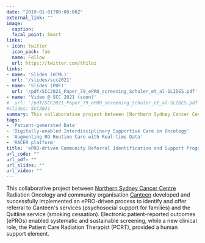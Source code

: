 ```yaml
---
date: "2019-01-01T00:00:00Z"
external_link: ""
image:
  caption: 
  focal_point: Smart
links:
- icon: twitter
  icon_pack: fab
  name: Follow
  url: https://twitter.com/th1loz
links:
- name: 'Slides (HTML)'
  url: '/slides/scc2021'
- name: 'Slides (PDF)'
  url: '/pdf/SCC2021_Paper_79_ePRO_screening_Schuler_et_al-SLIDES.pdf'
- name: 'Video @ SCC 2021 (soon)'
#  url: '/pdf/SCC2021_Paper_79_ePRO_screening_Schuler_et_al-SLIDES.pdf'
#slides: SCC2021
summary: This collaborative project between [Northern Sydney Cancer Centre](https://www.nslhd.health.nsw.gov.au/RadiationOncology/Pages/default.aspx) Radiation Oncology and community organisation [Canteen](https://www.canteen.org.au/) developed and successfully implemented an ePRO-driven process to identify and offer referral to Canteen's services (psychosocial support for families) and the Quitline service (smoking cessation).
tags:
- 'Patient-generated Data'
- 'Digitally-enabled Interdisciplinary Supportive Care in Oncology'
- 'Augmenting RO Routine Care with Real-time Data'
- 'RACER platform'
title: 'ePRO-driven Community Referral Identification and Support Program'
url_code: ""
url_pdf: ""
url_slides: ""
url_video: ""
---
```

This collaborative project between [Northern Sydney Cancer Centre](https://www.nslhd.health.nsw.gov.au/RadiationOncology/Pages/default.aspx) Radiation Oncology and community organisation [Canteen](https://www.canteen.org.au/) developed and successfully implemented an ePRO-driven process to identify and offer referral to Canteen's services (psychosocial support for families) and the Quitline service (smoking cessation). Electronic patient-reported outcomes (ePROs) enabled systematic and sustainable screening, while a new clinical role, the Patient Care Radiation Therapist (PCRT), provided a human support element. 